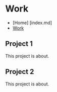 # Work

- [Home] [index.md]
- [Work](work.md)

## Project 1

This project is about.

## Project 2

This project is about.
